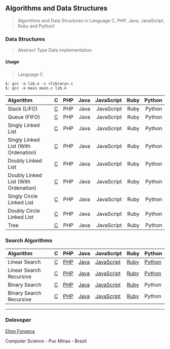 ## Algorithms and Data Structures
> Algorithms and Data Structures in Language C, PHP, Java, JavaScript, Ruby and Python!

### Data Structures
> Abstract Type Data Implementation

##### Usage

> Language C
```
$: gcc -o lib.o -c <library>.c
$: gcc -o main main.c lib.o
```

| Algorithm                           |  C  |  PHP  | Java | JavaScript | Ruby | Python |
|:------------------------------------|:--- | -----:| ---: | ---------: | ---: | -----: |
| Stack (LIFO)                        | [C](/c/stack)  |  PHP  | Java | JavaScript | Ruby | Python |
| Queue (FIFO)                        | [C](/c/queue)  |  PHP  | Java | JavaScript | Ruby | Python |
| Singly Linked List                  | [C](/c/lse)  |  PHP  | Java | JavaScript | Ruby | Python |
| Singly Linked List (With Ordenation)| [C](/c/lseo) |  PHP  | Java | JavaScript | Ruby | Python |
| Doubly Linked List                  | [C](/c/lde)  |  PHP  | Java | JavaScript | Ruby | Python |
| Doubly Linked List (With Ordenation)| [C](/c/ldeo) |  PHP  | Java | JavaScript | Ruby | Python |
| Singly Circle Linked List           | [C](/c/cse)  |  PHP  | Java | JavaScript | Ruby | Python |
| Doubly Circle Linked List           | [C](/c/cde)  |  PHP  | Java | JavaScript | Ruby | Python |
| Tree                                | [C](/c/tree)  |  PHP  | Java | JavaScript | Ruby | Python |

### Search Algorithms

| Algorithm               | C | PHP | Java | JavaScript | Ruby | Python |
|:------------------------|:--|:----|:-----|:-----------|:-----|:-------|
| Linear Search           | [C](/c/linearSearch.c) | [PHP](/php/linearSearch.php) | [Java](/java/linearSearch) | [JavaScript](/javascript/linearSearch.js) | [Ruby](/ruby/linearSearch.rb) | [Python](/python/linearSearch.py) |
| Linear Search Recursive | [C](/c/linearSearchRecursive.c) | [PHP](/php/linearSearchRecursive.php) | [Java](/java/linearSearchRecursive) | [JavaScript](/javascript/linearSearchRecursive.js) | [Ruby](/ruby/linearSearchRecursive.rb) | [Python](/python/linearSearchRecursive.py) |
| Binary Search           | [C](/c/binarySearch.c) | [PHP](/php/binarySearch.php) | [Java](/java/binarySearch) | [JavaScript](/javascript/binarySearch.js) | [Ruby](/ruby/binarySearch.rb) | Python |
| Binary Search Recursive | [C](/c/binarySearchRecursive.c) | [PHP](/php/binarySearchRecursive.php) | [Java](/java/binarySearchRecursive) | [JavaScript](/javascript/binarySearchRecursive.js) | [Ruby](/ruby/binarySearchRecursive.rb) | Python |

***
### Delevoper 

[Elton Fonseca](https://www.facebook.com/elton.junior6)

Computer Science - Puc Minas - Brazil
